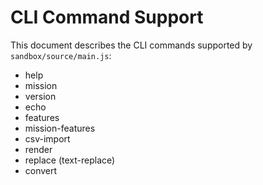 # CLI Command Support

This document describes the CLI commands supported by `sandbox/source/main.js`:

- help
- mission
- version
- echo
- features
- mission-features
- csv-import
- render
- replace (text-replace)
- convert
